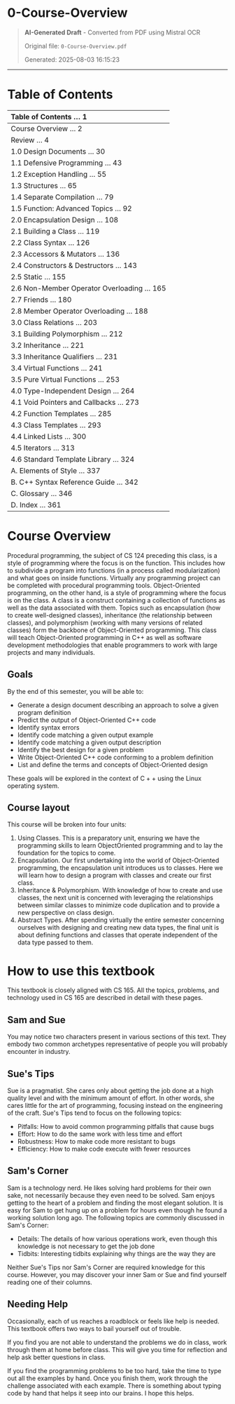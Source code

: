# 0-Course-Overview

> **AI-Generated Draft** - Converted from PDF using Mistral OCR
> 
> Original file: `0-Course-Overview.pdf`
> 
> Generated: 2025-08-03 16:15:23

---

# Table of Contents 

| Table of Contents $\ldots$ 1 |
| :--- |
| Course Overview $\ldots$ 2 |
| Review $\ldots$ 4 |
| 1.0 Design Documents $\ldots$ 30 |
| 1.1 Defensive Programming $\ldots$ 43 |
| 1.2 Exception Handling $\ldots$ 55 |
| 1.3 Structures $\ldots$ 65 |
| 1.4 Separate Compilation $\ldots$ 79 |
| 1.5 Function: Advanced Topics $\ldots$ 92 |
| 2.0 Encapsulation Design $\ldots$ 108 |
| 2.1 Building a Class $\ldots$ 119 |
| 2.2 Class Syntax $\ldots$ 126 |
| 2.3 Accessors \& Mutators $\ldots$ 136 |
| 2.4 Constructors \& Destructors $\ldots$ 143 |
| 2.5 Static $\ldots$ 155 |
| 2.6 Non-Member Operator Overloading $\ldots$ 165 |
| 2.7 Friends $\ldots$ 180 |
| 2.8 Member Operator Overloading $\ldots$ 188 |
| 3.0 Class Relations $\ldots$ 203 |
| 3.1 Building Polymorphism $\ldots$ 212 |
| 3.2 Inheritance $\ldots$ 221 |
| 3.3 Inheritance Qualifiers $\ldots$ 231 |
| 3.4 Virtual Functions $\ldots$ 241 |
| 3.5 Pure Virtual Functions $\ldots$ 253 |
| 4.0 Type-Independent Design $\ldots$ 264 |
| 4.1 Void Pointers and Callbacks $\ldots$ 273 |
| 4.2 Function Templates $\ldots$ 285 |
| 4.3 Class Templates $\ldots$ 293 |
| 4.4 Linked Lists $\ldots$ 300 |
| 4.5 Iterators $\ldots$ 313 |
| 4.6 Standard Template Library $\ldots$ 324 |
| A. Elements of Style $\ldots$ 337 |
| B. C++ Syntax Reference Guide $\ldots$ 342 |
| C. Glossary $\ldots$ 346 |
| D. Index $\ldots$ 361 |

# Course Overview 

Procedural programming, the subject of CS 124 preceding this class, is a style of programming where the focus is on the function. This includes how to subdivide a program into functions (in a process called modularization) and what goes on inside functions. Virtually any programming project can be completed with procedural programming tools.
Object-Oriented programming, on the other hand, is a style of programming where the focus is on the class. A class is a construct containing a collection of functions as well as the data associated with them. Topics such as encapsulation (how to create well-designed classes), inheritance (the relationship between classes), and polymorphism (working with many versions of related classes) form the backbone of Object-Oriented programming.
This class will teach Object-Oriented programming in C++ as well as software development methodologies that enable programmers to work with large projects and many individuals.

## Goals

By the end of this semester, you will be able to:

- Generate a design document describing an approach to solve a given program definition
- Predict the output of Object-Oriented C++ code
- Identify syntax errors
- Identify code matching a given output example
- Identify code matching a given output description
- Identify the best design for a given problem
- Write Object-Oriented C++ code conforming to a problem definition
- List and define the terms and concepts of Object-Oriented design

These goals will be explored in the context of $\mathrm{C}++$ using the Linux operating system.

## Course layout

This course will be broken into four units:

1. Using Classes. This is a preparatory unit, ensuring we have the programming skills to learn ObjectOriented programming and to lay the foundation for the topics to come.
2. Encapsulation. Our first undertaking into the world of Object-Oriented programming, the encapsulation unit introduces us to classes. Here we will learn how to design a program with classes and create our first class.
3. Inheritance \& Polymorphism. With knowledge of how to create and use classes, the next unit is concerned with leveraging the relationships between similar classes to minimize code duplication and to provide a new perspective on class design.
4. Abstract Types. After spending virtually the entire semester concerning ourselves with designing and creating new data types, the final unit is about defining functions and classes that operate independent of the data type passed to them.

# How to use this textbook 

This textbook is closely aligned with CS 165. All the topics, problems, and technology used in CS 165 are described in detail with these pages.

## Sam and Sue

You may notice two characters present in various sections of this text. They embody two common archetypes representative of people you will probably encounter in industry.

## Sue's Tips

Sue is a pragmatist. She cares only about getting the job done at a high quality level and with the minimum amount of effort. In other words, she cares little for the art of programming, focusing instead on the engineering of the craft.
Sue's Tips tend to focus on the following topics:

- Pitfalls: How to avoid common programming pitfalls that cause bugs
- Effort: How to do the same work with less time and effort
- Robustness: How to make code more resistant to bugs
- Efficiency: How to make code execute with fewer resources


## Sam's Corner

Sam is a technology nerd. He likes solving hard problems for their own sake, not necessarily because they even need to be solved. Sam enjoys getting to the heart of a problem and finding the most elegant solution. It is easy for Sam to get hung up on a problem for hours even though he found a working solution long ago.
The following topics are commonly discussed in Sam's Corner:

- Details: The details of how various operations work, even though this knowledge is not necessary to get the job done
- Tidbits: Interesting tidbits explaining why things are the way they are

Neither Sue's Tips nor Sam's Corner are required knowledge for this course. However, you may discover your inner Sam or Sue and find yourself reading one of their columns.

## Needing Help

Occasionally, each of us reaches a roadblock or feels like help is needed. This textbook offers two ways to bail yourself out of trouble.

If you find you are not able to understand the problems we do in class, work through them at home before class. This will give you time for reflection and help ask better questions in class.

If you find the programming problems to be too hard, take the time to type out all the examples by hand. Once you finish them, work through the challenge associated with each example. There is something about typing code by hand that helps it seep into our brains. I hope this helps.